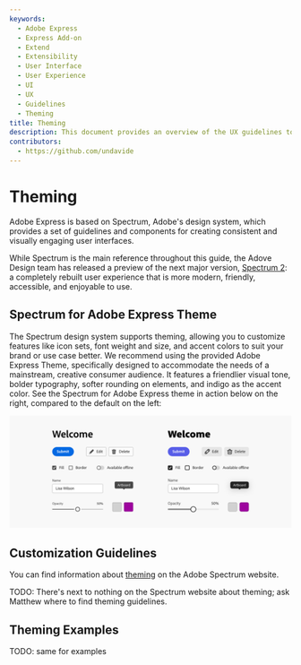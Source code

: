 ```yaml
---
keywords:
  - Adobe Express
  - Express Add-on 
  - Extend
  - Extensibility
  - User Interface
  - User Experience
  - UI
  - UX
  - Guidelines
  - Theming
title: Theming
description: This document provides an overview of the UX guidelines to follow when designing your Adobe Express add-on.
contributors:
  - https://github.com/undavide
---
```


# Theming

Adobe Express is based on Spectrum, Adobe's design system, which provides a set of guidelines and components for creating consistent and visually engaging user interfaces.

While Spectrum is the main reference throughout this guide, the Adove Design team has released a preview of the next major version, [Spectrum 2](https://s2.spectrum.adobe.com/): a completely rebuilt user experience that is more modern, friendly, accessible, and enjoyable to use.

## Spectrum for Adobe Express Theme

The Spectrum design system supports theming, allowing you to customize features like icon sets, font weight and size, and accent colors to suit your brand or use case better. We recommend using the provided Adobe Express Theme, specifically designed to accommodate the needs of a mainstream, creative consumer audience. It features a friendlier visual tone, bolder typography, softer rounding on elements, and indigo as the accent color. See the Spectrum for Adobe Express theme in action below on the right, compared to the default on the left:

![Spectrum for Adobe Express](./img/components_theme.png)

## Customization Guidelines

You can find information about [theming](https://spectrum.adobe.com/page/theming/) on the Adobe Spectrum website.

TODO: There's next to nothing on the Spectrum website about theming; ask Matthew where to find theming guidelines.

## Theming Examples

TODO: same for examples

